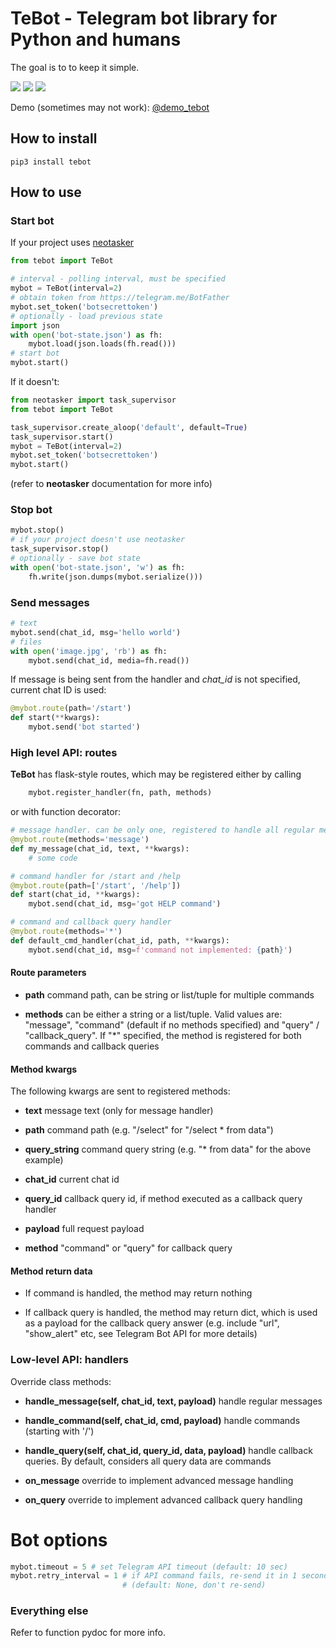 # TeBot - Telegram bot library for Python and humans

The goal is to to keep it simple.

<img src="https://img.shields.io/pypi/v/tebot.svg" />
<img src="https://img.shields.io/badge/license-MIT-green.svg" />
<img src="https://img.shields.io/badge/python-3.6%20%7C%203.7%20%7C%203.8-blue.svg" />

Demo (sometimes may not work): [@demo_tebot](https://telegram.me/demo_tebot)

## How to install

```shell
pip3 install tebot
```

## How to use

### Start bot

If your project uses [neotasker](https://github.com/alttch/neotasker)

```python
from tebot import TeBot

# interval - polling interval, must be specified
mybot = TeBot(interval=2)
# obtain token from https://telegram.me/BotFather
mybot.set_token('botsecrettoken')
# optionally - load previous state
import json
with open('bot-state.json') as fh:
    mybot.load(json.loads(fh.read()))
# start bot
mybot.start()
```

If it doesn't:

```python
from neotasker import task_supervisor
from tebot import TeBot

task_supervisor.create_aloop('default', default=True)
task_supervisor.start()
mybot = TeBot(interval=2)
mybot.set_token('botsecrettoken')
mybot.start()
```

(refer to **neotasker** documentation for more info)

### Stop bot

```python
mybot.stop()
# if your project doesn't use neotasker
task_supervisor.stop()
# optionally - save bot state
with open('bot-state.json', 'w') as fh:
    fh.write(json.dumps(mybot.serialize()))
```

### Send messages

```python
# text
mybot.send(chat_id, msg='hello world')
# files
with open('image.jpg', 'rb') as fh:
    mybot.send(chat_id, media=fh.read())
```

If message is being sent from the handler and *chat_id* is not specified,
current chat ID is used:

```python
@mybot.route(path='/start')
def start(**kwargs):
    mybot.send('bot started')
```

### High level API: routes

**TeBot** has flask-style routes, which may be registered either by calling

```python
    mybot.register_handler(fn, path, methods)
```

or with function decorator:

```python
# message handler. can be only one, registered to handle all regular messages
@mybot.route(methods='message')
def my_message(chat_id, text, **kwargs):
    # some code

# command handler for /start and /help
@mybot.route(path=['/start', '/help'])
def start(chat_id, **kwargs):
    mybot.send(chat_id, msg='got HELP command')

# command and callback query handler
@mybot.route(methods='*')
def default_cmd_handler(chat_id, path, **kwargs):
    mybot.send(chat_id, msg=f'command not implemented: {path}')
```

#### Route parameters

* **path** command path, can be string or list/tuple for multiple commands

* **methods** can be either a string or a list/tuple. Valid values are:
  "message", "command" (default if no methods specified) and
  "query" / "callback_query". If "\*" specified, the method is registered for
  both commands and callback queries


#### Method kwargs

The following kwargs are sent to registered methods:

* **text** message text (only for message handler)

* **path** command path (e.g. "/select" for "/select \* from data")

* **query_string** command query string (e.g. "\* from data" for the above
  example)

* **chat_id** current chat id

* **query_id** callback query id, if method executed as a callback query
  handler

* **payload** full request payload

* **method** "command" or "query" for callback query

#### Method return data

* If command is handled, the method may return nothing

* If callback query is handled, the method may return dict, which is used as a
  payload for the callback query answer (e.g. include "url", "show_alert" etc,
  see Telegram Bot API for more details)

### Low-level API: handlers

Override class methods:

* **handle_message(self, chat_id, text, payload)** handle regular messages

* **handle_command(self, chat_id, cmd, payload)** handle commands (starting
  with '/')

* **handle_query(self, chat_id, query_id, data, payload)** handle callback
  queries. By default, considers all query data are commands

* **on_message** override to implement advanced message handling

* **on_query** override to implement advanced callback query handling

# Bot options

```python
mybot.timeout = 5 # set Telegram API timeout (default: 10 sec)
mybot.retry_interval = 1 # if API command fails, re-send it in 1 second
                         # (default: None, don't re-send)
```

### Everything else

Refer to function pydoc for more info.
